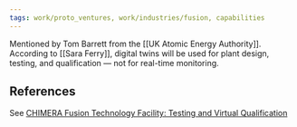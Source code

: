 ```yaml
---
tags: work/proto_ventures, work/industries/fusion, capabilities
---
```

Mentioned by Tom Barrett from the [[UK Atomic Energy Authority]]. According to [[Sara Ferry]], digital twins will be used for plant design, testing, and qualification — not for real-time monitoring. 

## References
See [CHIMERA Fusion Technology Facility: Testing and Virtual Qualification](https://www.tandfonline.com/doi/full/10.1080/15361055.2022.2147766)